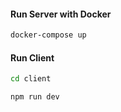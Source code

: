 #### Run Server with Docker

```bash
docker-compose up
```

#### Run Client

```bash
cd client
```

```bash
npm run dev
```

